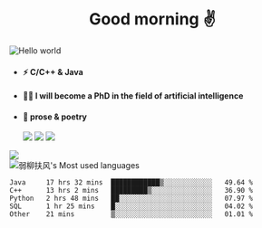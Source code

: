 <h1 align="center">Good morning ✌️</h1>
<img src="https://s2.loli.net/2022/03/01/VS1OL5wEHYmTKAg.jpg" alt="Hello world"  >
<p align="center"> 

- #### ⚡  C/C++ & Java
- #### 🧑‍🎓  I will become a PhD in the field of artificial intelligence
- #### 📕  prose & poetry
  
  ![](https://img.shields.io/badge/python-3.9-orange?style=for-the—badge&logo=python&logoColor=orange)
  ![](https://img.shields.io/badge/C++-20-pink?style=for-the—badge&logo=C&logoColor=pink)
  ![](https://img.shields.io/badge/java-15-red?style=for-the—badge&logo=java&logoColor=red)
 
![](https://github-readme-stats.vercel.app/api?username=xun-girl&show_icons=true)    
![弱柳扶风's Most used languages](https://github-readme-stats.vercel.app/api/top-langs/?username=xun-girl&layout=compact&hide_border=true&langs_count=10)   


<!--START_SECTION:waka-->

```text
Java     17 hrs 32 mins  ████████████▒░░░░░░░░░░░░   49.64 %
C++      13 hrs 2 mins   █████████▒░░░░░░░░░░░░░░░   36.90 %
Python   2 hrs 48 mins   ██░░░░░░░░░░░░░░░░░░░░░░░   07.97 %
SQL      1 hr 25 mins    █░░░░░░░░░░░░░░░░░░░░░░░░   04.02 %
Other    21 mins         ▒░░░░░░░░░░░░░░░░░░░░░░░░   01.01 %
```

<!--END_SECTION:waka-->
